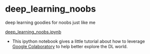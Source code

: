 # deep_learning_noobs
deep learning goodies for noobs just like me

[deep_learning_noobs.ipynb](deep_learning_noobs.ipynb)
* This ipython notebook gives a little tutorial about how to leverage [Google Colaboratory](https://colab.research.google.com/notebooks/welcome.ipynb) to help better explore the DL world.
